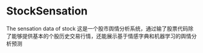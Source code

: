 # StockSensation
The sensation data of stock 
这是一个股市舆情分析系统，通过输了股票代码除了能够提供基本的个股历史交易行情，还能展示基于情感字典和机器学习的舆情分析预测